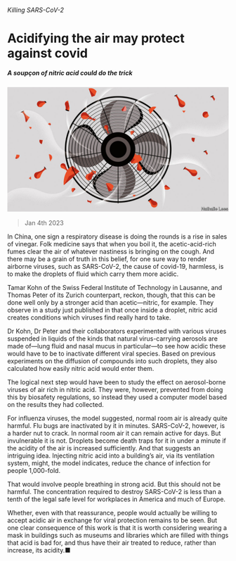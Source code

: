 ###### Killing SARS-CoV-2

# Acidifying the air may protect against covid 

##### A soupçon of nitric acid could do the trick 

![image](images/20230107_STD002.jpg) 

> Jan 4th 2023 

In China, one sign a respiratory disease is doing the rounds is a rise in sales of vinegar. Folk medicine says that when you boil it, the acetic-acid-rich fumes clear the air of whatever nastiness is bringing on the cough. And there may be a grain of truth in this belief, for one sure way to render airborne viruses, such as SARS-CoV-2, the cause of covid-19, harmless, is to make the droplets of fluid which carry them more acidic.

Tamar Kohn of the Swiss Federal Institute of Technology in Lausanne, and Thomas Peter of its Zurich counterpart, reckon, though, that this can be done well only by a stronger acid than acetic—nitric, for example. They observe in a study just published in  that once inside a droplet, nitric acid creates conditions which viruses find really hard to take.

Dr Kohn, Dr Peter and their collaborators experimented with various viruses suspended in liquids of the kinds that natural virus-carrying aerosols are made of—lung fluid and nasal mucus in particular—to see how acidic these would have to be to inactivate different viral species. Based on previous experiments on the diffusion of compounds into such droplets, they also calculated how easily nitric acid would enter them.

The logical next step would have been to study the effect on aerosol-borne viruses of air rich in nitric acid. They were, however, prevented from doing this by biosafety regulations, so instead they used a computer model based on the results they had collected.

For influenza viruses, the model suggested, normal room air is already quite harmful. Flu bugs are inactivated by it in minutes. SARS-CoV-2, however, is a harder nut to crack. In normal room air it can remain active for days. But invulnerable it is not. Droplets become death traps for it in under a minute if the acidity of the air is increased sufficiently. And that suggests an intriguing idea. Injecting nitric acid into a building’s air, via its ventilation system, might, the model indicates, reduce the chance of infection for people 1,000-fold.

That would involve people breathing in strong acid. But this should not be harmful. The concentration required to destroy SARS-CoV-2 is less than a tenth of the legal safe level for workplaces in America and much of Europe. 

Whether, even with that reassurance, people would actually be willing to accept acidic air in exchange for viral protection remains to be seen. But one clear consequence of this work is that it is worth considering wearing a mask in buildings such as museums and libraries which are filled with things that acid is bad for, and thus have their air treated to reduce, rather than increase, its acidity.■


